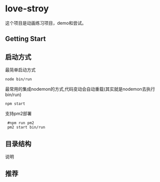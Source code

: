 # love-stroy


这个项目是动画练习项目，demo和尝试。



## Getting Start


## 启动方式

最简单启动方式

```
node bin/run
```

最常用的集成nodemon的方式,代码变动会自动重载(其实就是nodemon去执行bin/run)

```
npm start
```

支持pm2部署

```
 #npm run pm2
 pm2 start bin/run 
```


## 目录结构


说明


## 推荐

